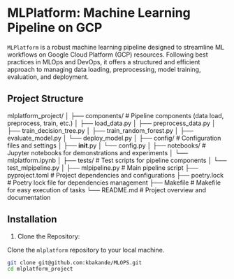 # MLPlatform: Machine Learning Pipeline on GCP
`MLPlatform` is a robust machine learning pipeline designed to streamline ML workflows on Google Cloud Platform (GCP) resources. Following best practices in MLOps and DevOps, it offers a structured and efficient approach to managing data loading, preprocessing, model training, evaluation, and deployment.

## Project Structure

mlplatform_project/
│
├── components/               # Pipeline components (data load, preprocess, train, etc.)
│   ├── load_data.py
│   ├── preprocess_data.py
│   ├── train_decision_tree.py
│   ├── train_random_forest.py
│   ├── evaluate_model.py
│   └── deploy_model.py
│
├── config/                   # Configuration files and settings
│   ├── __init__.py
│   └── config.py
│
├── notebooks/                # Jupyter notebooks for demonstrations and experiments
│   └── mlplatform.ipynb
│
├── tests/                    # Test scripts for pipeline components
│   └── test_mlpipeline.py
│
├── mlpipeline.py             # Main pipeline script
├── pyproject.toml            # Project dependencies and configurations
├── poetry.lock               # Poetry lock file for dependencies management
├── Makefile                  # Makefile for easy execution of tasks
└── README.md                 # Project overview and documentation

## Installation

1. Clone the Repository:

 Clone the `mlplatform` repository to your local machine.

 ```bash
 git clone git@github.com:kbakande/MLOPS.git
 cd mlplatform_project
 ```